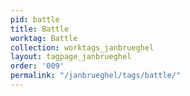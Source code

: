 ```yaml
---
pid: battle
title: Battle
worktag: Battle
collection: worktags_janbrueghel
layout: tagpage_janbrueghel
order: '009'
permalink: "/janbrueghel/tags/battle/"
---
```

